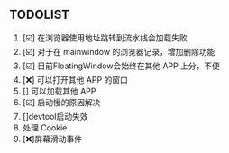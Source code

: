 ## TODOLIST
1. [☑️] 在浏览器使用地址跳转到流水线会加载失败
2. [☑️] 对于在 mainwindow 的浏览器记录，增加删除功能
3. [☑️] 目前FloatingWindow会始终在其他 APP 上分，不便
4. [❌] 可以打开其他 APP 的窗口
5. [] 可以加载其他 APP
6. [☑️] 启动慢的原因解决
7. []devtool启动失效
8. 处理 Cookie
9. [❌]屏幕滑动事件
